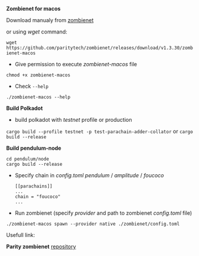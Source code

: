**Zombienet for macos**

Download manualy from [zombienet](https://github.com/paritytech/zombienet/releases)

or using *wget* command:

`wget https://github.com/paritytech/zombienet/releases/download/v1.3.30/zombienet-macos`

- Give permission to execute *zombienet-macos* file

`chmod +x zombienet-macos`

- Check `--help`

`./zombienet-macos --help`


**Build Polkadot**

- build polkadot with *testnet* profile or production

`cargo build --profile testnet -p test-parachain-adder-collator` or `cargo build --release`

**Build pendulum-node**

```
cd pendulum/node
cargo build --release
```


- Specify chain in *config.toml*
  *pendulum* / *amplitude* / *foucoco*

  ```
  [[parachains]]
  ...
  chain = "foucoco" 
  ...
  ```
- Run zombienet (specify *provider* and path to zombienet *config.toml* file)

`./zombienet-macos spawn --provider native ./zombienet/config.toml`


Usefull link: 

**Parity zombienet** [repository](https://github.com/paritytech/zombienet)
